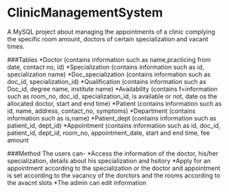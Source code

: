 # ClinicManagementSystem
A MySQL project about managing the appointments of a clinic complying the specific room amount, doctors of certain specialization and vacant times.

###Tables
  *Doctor (contains information such as name,practicing from date, contact no, id)
  *Specialization (contains information such as id, specialization name)
  *Doc_specialization (contains information such as doc_id, specialization_id)
  *Qualification (contains information such as Doc_id, degree name, institute name)
  *Availability (contains f=information such as room_no, doc_id, specialization_id, is        available or not, date os the allocated doctor, start and end time)
  *Patient (contains information such as id, name, address, contact_no, symptoms)
  *Department (contains information such as is,name)
  *Patient_dept (contains information such as patient_id, dept_id)
  *Appointment (contains information such as id, doc_id, patient_id, dept_id, room_no,        appointment_date, start and end time, fee amount

###Method
  The users can- 
  *Access the information of the doctor, his/her specialization, details about his            specialization and hsitory
  *Apply for an appointment according to the specialization or the doctor and appointment   is set according to the vacancy of the dorctors and the rooms according to the avacnt     slots
  *The admin can edit information
